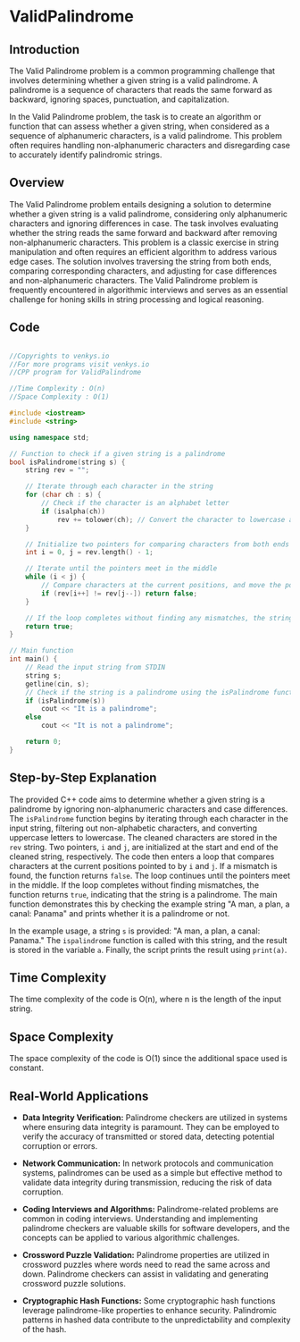 # ValidPalindrome

## Introduction
The Valid Palindrome problem is a common programming challenge that involves determining whether a given string is a valid palindrome. A palindrome is a sequence of characters that reads the same forward as backward, ignoring spaces, punctuation, and capitalization.

In the Valid Palindrome problem, the task is to create an algorithm or function that can assess whether a given string, when considered as a sequence of alphanumeric characters, is a valid palindrome. This problem often requires handling non-alphanumeric characters and disregarding case to accurately identify palindromic strings.
## Overview
The Valid Palindrome problem entails designing a solution to determine whether a given string is a valid palindrome, considering only alphanumeric characters and ignoring differences in case. The task involves evaluating whether the string reads the same forward and backward after removing non-alphanumeric characters. This problem is a classic exercise in string manipulation and often requires an efficient algorithm to address various edge cases. The solution involves traversing the string from both ends, comparing corresponding characters, and adjusting for case differences and non-alphanumeric characters. The Valid Palindrome problem is frequently encountered in algorithmic interviews and serves as an essential challenge for honing skills in string processing and logical reasoning.
## Code
```cpp

//Copyrights to venkys.io
//For more programs visit venkys.io 
//CPP program for ValidPalindrome

//Time Complexity : O(n)
//Space Complexity : O(1)

#include <iostream>
#include <string>

using namespace std;

// Function to check if a given string is a palindrome
bool isPalindrome(string s) {
    string rev = "";

    // Iterate through each character in the string
    for (char ch : s) {
        // Check if the character is an alphabet letter
        if (isalpha(ch))
            rev += tolower(ch); // Convert the character to lowercase and add it to the 'rev' string
    }

    // Initialize two pointers for comparing characters from both ends of the 'rev' string
    int i = 0, j = rev.length() - 1;

    // Iterate until the pointers meet in the middle
    while (i < j) {
        // Compare characters at the current positions, and move the pointers accordingly
        if (rev[i++] != rev[j--]) return false;
    }

    // If the loop completes without finding any mismatches, the string is a palindrome
    return true;
}

// Main function
int main() {
    // Read the input string from STDIN
    string s;
    getline(cin, s);
    // Check if the string is a palindrome using the isPalindrome function
    if (isPalindrome(s))
        cout << "It is a palindrome";
    else
        cout << "It is not a palindrome";

    return 0;
}


```

## Step-by-Step Explanation


The provided C++ code aims to determine whether a given string is a palindrome by ignoring non-alphanumeric characters and case differences. The `isPalindrome` function begins by iterating through each character in the input string, filtering out non-alphabetic characters, and converting uppercase letters to lowercase. The cleaned characters are stored in the `rev` string. Two pointers, `i` and `j`, are initialized at the start and end of the cleaned string, respectively. The code then enters a loop that compares characters at the current positions pointed to by `i` and `j`. If a mismatch is found, the function returns `false`. The loop continues until the pointers meet in the middle. If the loop completes without finding mismatches, the function returns `true`, indicating that the string is a palindrome. The main function demonstrates this by checking the example string "A man, a plan, a canal: Panama" and prints whether it is a palindrome or not.


In the example usage, a string `s` is provided: "A man, a plan, a canal: Panama." The `ispalindrome` function is called with this string, and the result is stored in the variable `a`. Finally, the script prints the result using `print(a)`.

## Time Complexity 
The time complexity of the code is O(n), where n is the length of the input string.

## Space Complexity
The space complexity of the code is O(1) since the additional space used is constant.

## Real-World Applications

- **Data Integrity Verification:**
  Palindrome checkers are utilized in systems where ensuring data integrity is paramount. They can be employed to verify the accuracy of transmitted or stored data, detecting potential corruption or errors.

- **Network Communication:**
  In network protocols and communication systems, palindromes can be used as a simple but effective method to validate data integrity during transmission, reducing the risk of data corruption.

- **Coding Interviews and Algorithms:**
  Palindrome-related problems are common in coding interviews. Understanding and implementing palindrome checkers are valuable skills for software developers, and the concepts can be applied to various algorithmic challenges.

- **Crossword Puzzle Validation:**
  Palindrome properties are utilized in crossword puzzles where words need to read the same across and down. Palindrome checkers can assist in validating and generating crossword puzzle solutions.

- **Cryptographic Hash Functions:**
  Some cryptographic hash functions leverage palindrome-like properties to enhance security. Palindromic patterns in hashed data contribute to the unpredictability and complexity of the hash.
